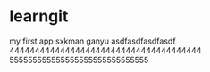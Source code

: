 # learngit
my first app
sxkman
ganyu
asdfasdfasdfasdf
44444444444444444444444444444444444444
555555555555555555555555555555
